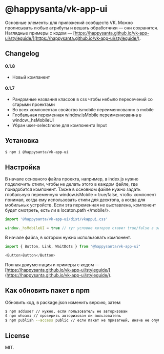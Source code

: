 # @happysanta/vk-app-ui

Основные элементы для приложений сообществ VK. Можно прописывать любые атрибуты и вешать обработчики — они сохранятся.
Наглядные примеры с кодом — [https://happysanta.github.io/vk-app-ui/styleguide/](https://happysanta.github.io/vk-app-ui/styleguide/).

## Changelog

#### 0.1.8

- Новый компанент <Arrow/>

#### 0.1.7

- Рандомные названия классов в css чтобы небыло пересечений со старыми проектами
- Во всех компонентах свойство ismobile переименнованно в mobile
- Глобальная переменная window.isMobile переименнованна в window._hsMobileUI
- Убран user-select:none для компонента Input
 
## Установка

```sh
$ npm i @happysanta/vk-app-ui
```


## Настройка

В начале основного файла проекта, например, в index.js нужно подключить стили, чтобы не делать этого в каждом файле, где понадобится компонент.
Также в основном файле нужно задать глобальную переменную window.isMobile = true/false, чтобы компонент понимал, когда ему использовать стили для десктопа, а когда для мобильных устройств. Если эта переменная не выставлена, компонент будет смотреть, есть ли в locaton.path «/mobile/».

```javascript
import '@happysanta/vk-app-ui/dist/vkappui.css'

window._hsMobileUI = true // тут условие которое ставит true/false в зависимости от устройства.
```

В начале файла, в котором нужно использовать компонент.

```javascript
import { Button, Link, WaitDots } from "@happysanta/vk-app-ui"

<Button>Button</Button>
```

Полная документация и примеры с кодом — [https://happysanta.github.io/vk-app-ui/styleguide/](https://happysanta.github.io/vk-app-ui/styleguide/).

## Как обновить пакет в npm

Обновить код, в package.json изменить версию, затем:

```sh
$ npm adduser // нужно, если пользователь не авторизован
$ npm whoami // проверить авторизован ли пользователь
$ npm publish --access public // если пакет не приватный, иначе не опубликуется
```


## License

MIT.


